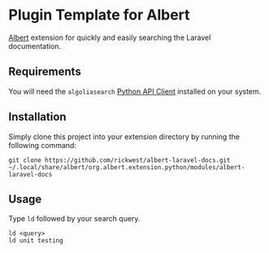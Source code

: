# Plugin Template for Albert

[Albert](https://github.com/albertlauncher/albert) extension for quickly and easily searching the Laravel documentation.

## Requirements

You will need the `algoliasearch` [Python API Client](https://www.algolia.com/doc/api-client/getting-started/install/python/) installed on your system.

## Installation

Simply clone this project into your extension directory by running the following command:

```
git clone https://github.com/rickwest/albert-laravel-docs.git ~/.local/share/albert/org.albert.extension.python/modules/albert-laravel-docs
```

## Usage

Type `ld` followed by your search query.

```
ld <query>
ld unit testing
```